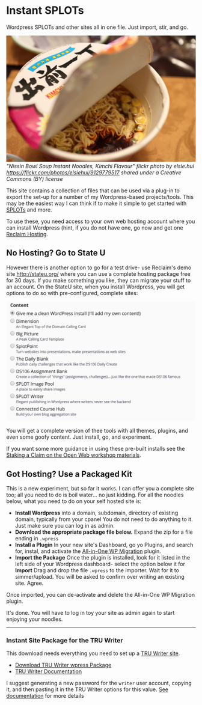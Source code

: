 # Instant SPLOTs

Wordpress SPLOTs and other sites all in one file. Just import, stir, and go.

![Instant SPLOT](images/instant.jpg "image of noodles")
*"Nissin Bowl Soup Instant Noodles, Kimchi Flavour" flickr photo by elsie.hui https://flickr.com/photos/elsiehui/9129779517 shared under a Creative Commons (BY) license*

This site contains a collection of files that can be used via a plug-in to export the set-up for a number of my Wordpress-based projects/tools. This may be the easiest way I can think if to make it simple to get started with [SPLOTs](http://splot.ca) and more.

To use these, you need access to your own web hosting account where you can install Wordpress (hint, if you do not have one, go now and get one [Reclaim Hosting](http://reclaimhosting.com/). 


## No Hosting? Go to State U 

However there is another option to go for a test drive- use Reclaim's demo site http://stateu.org/ where you can use a complete hosting package free for 30 days. If you make something you like, they can migrate your stuff to an account. On the StateU site, when you install Wordpress, you will get options to do so with pre-configured, complete sites:


![State U Wordpress Install Options](images/stateu-installs.jpg "options for installling Wordpress at StateU.org")

You will get a complete version of thee tools with all themes, plugins, and even some goofy content. Just install, go, and experiment. 

If you want some more guidance in using these pre-built installs see the [Staking a Claim on the Open Web workshop materials](https://connectedcourses.stateu.org/).

## Got Hosting? Use a Packaged Kit

This is a new experiment, but so far it works. I can offer you a complete site too; all you need to do is boil water... no just kidding. For all the noodles below, what you need to do on your self hosted site is:

* **Install Wordpress** into a domain, subdomain, directory of existing domain, typically from your cpanel You do not need to do anything to it. Just make sure you can log in as admin.
* **Download the appropriate package file below.** Expand the zip for a file ending in `.wpress`
* **Install a Plugin** In your new site's Dashboard, go yo Plugins, and search for, instal, and activate the [All-in-One WP Migration](https://wordpress.org/plugins/all-in-one-wp-migration/) plugin.
* **Import the Package** Once the plugin is installed, look for it listed in the left side of your Wordpress dashboard- select the option below it for **Import** Drag and drop the file `.wpress` to the importer. Wait for it to simmer/upload. You will be asked to confirm over writing an existing site. Agree.

Once imported, you can de-activate and delete the All-in-One WP Migration plugin.

It's done. You will have to log in toy your site as admin again to start enjoying your noodles.

---

### Instant Site Package for the TRU Writer

This download needs everything you need to set up a [TRU Writer site](http://splot.ca/splots/tru-writer/). 

* [Download TRU Writer wpress Package](https://github.com/cogdog/instant-splot/raw/master/noodles/tru-writer-wpress.zip)
* [TRU Writer Documentation](https://github.com/cogdog/truwriter)

I suggest generating a new password for the `writer` user account, copying it, and then pasting it in the TRU Writer options for this value. [See documentation](https://github.com/cogdog/truwriter#author-account-setup) for more details


